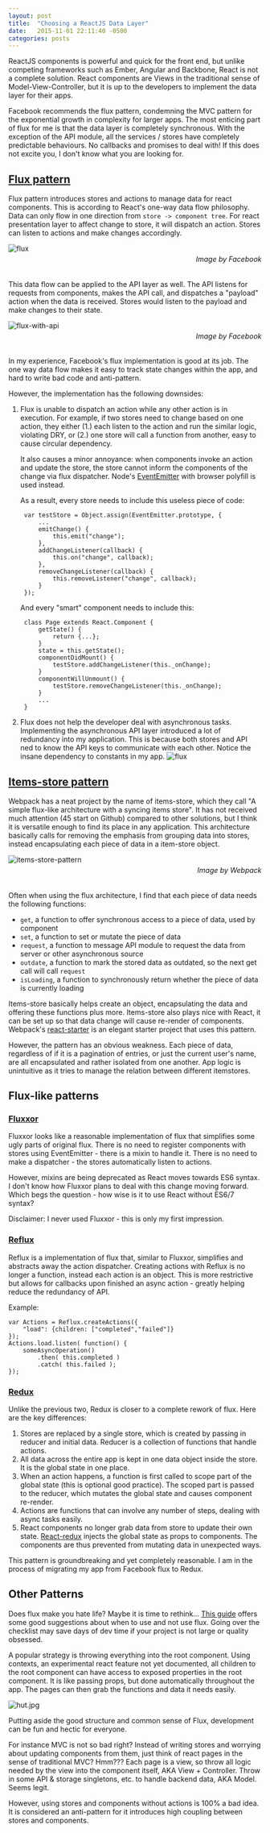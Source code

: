 ```yaml
---
layout: post
title:  "Choosing a ReactJS Data Layer"
date:   2015-11-01 22:11:40 -0500
categories: posts
---
```

ReactJS components is powerful and quick for the front end, but unlike competing frameworks such as Ember, Angular and Backbone, React is not a complete solution. React components are Views in the traditional sense of Model-View-Controller, but it is up to the developers to implement the data layer for their apps.

Facebook recommends the flux pattern, condemning the MVC pattern for the exponential growth in complexity for larger apps. The most enticing part of flux for me is that the data layer is completely synchronous. With the exception of the API module, all the services / stores have completely predictable behaviours. No callbacks and promises to deal with! If this does not excite you, I don't know what you are looking for.

## [Flux pattern](https://facebook.github.io/flux/docs/overview.html)

Flux pattern introduces stores and actions to manage data for react components. This is according to React's one-way data flow philosophy. Data can only flow in one direction from `store -> component tree`. For react presentation layer to affect change to store, it will dispatch an action. Stores can listen to actions and make changes accordingly.

![flux](/assets/flux/flux-simple-diagram.png)

###### Image by Facebook

This data flow can be applied to the API layer as well. The API listens for requests from components, makes the API call, and dispatches a "payload" action when the data is received. Stores would listen to the payload and make changes to their state.

![flux-with-api](/assets/flux/flux-diagram.png)

###### Image by Facebook

In my experience, Facebook's flux implementation is good at its job. The one way data flow makes it easy to track state changes within the app, and hard to write bad code and anti-pattern. 

However, the implementation has the following downsides:

1. Flux is unable to dispatch an action while any other action is in execution. For example, if two stores need to change based on one action, they either (1.) each listen to the action and run the similar logic, violating DRY, or (2.) one store will call a function from another, easy to cause circular dependency.

	It also causes a minor annoyance: when components invoke an action and update the store, the store cannot inform the components of the change via flux dispatcher. Node's [EventEmitter](http://nodejs.org/api/events.html) with browser polyfill is used instead.

	As a result, every store needs to include this useless piece of code:

		var testStore = Object.assign(EventEmitter.prototype, {
			...
			emitChange() {
				this.emit("change");
			},
			addChangeListener(callback) {
				this.on("change", callback);
			},
			removeChangeListener(callback) {
				this.removeListener("change", callback);
			}
		});

	And every "smart" component needs to include this:

		class Page extends React.Component {
			getState() {
				return {...};
			}
			state = this.getState();
			componentDidMount() {
				testStore.addChangeListener(this._onChange);
			}
			componentWillUnmount() {
				testStore.removeChangeListener(this._onChange);
			}
			...
		}


2. Flux does not help the developer deal with asynchronous tasks. Implementing the asynchronous API layer introduced a lot of redundancy into my application. This is because both stores and API ned to know the API keys to communicate with each other. Notice the insane dependency to constants in my app.
![flux](/assets/flux/flux-app-dependency-diagram.png)

## [Items-store pattern](http://github.com/webpack/items-store)

Webpack has a neat project by the name of items-store, which they call "A simple flux-like architecture with a syncing items store". It has not received much attention (45 start on Github) compared to other solutions, but I think it is versatile enough to find its place in any application. This architecture basically calls for removing the emphasis from grouping data into stores, instead encapsulating each piece of data in a item-store object.

![items-store-pattern](/assets/flux/items-store-diagram.png)

###### Image by Webpack

Often when using the flux architecture, I find that each piece of data needs the following functions:

- `get`, a function to offer synchronous access to a piece of data, used by component
- `set`, a function to set or mutate the piece of data
- `request`, a function to message API module to request the data from server or other asynchronous source
- `outdate`, a function to mark the stored data as outdated, so the next get call will call `request`
- `isLoading`, a function to synchronously return whether the piece of data is currently loading

Items-store basically helps create an object, encapsulating the data and offering these functions plus more. Items-store also plays nice with React, it can be set up so that data change will cause re-render of components. Webpack's [react-starter](https://github.com/webpack/react-starter) is an elegant starter project that uses this pattern.

However, the pattern has an obvious weakness. Each piece of data, regardless of if it is a pagination of entries, or just the current user's name, are all encapsulated and rather isolated from one another. App logic is unintuitive as it tries to manage the relation between different itemstores.

## Flux-like patterns

### [Fluxxor](http://github.com/BinaryMuse/fluxxor)

Fluxxor looks like a reasonable implementation of flux that simplifies some ugly parts of original flux. There is no need to register components with stores using EventEmitter - there is a mixin to handle it. There is no need to make a dispatcher - the stores automatically listen to actions.

However, mixins are being deprecated as React moves towards ES6 syntax. I don't know how Fluxxor plans to deal with this change moving forward. Which begs the question - how wise is it to use React without ES6/7 syntax?

Disclaimer: I never used Fluxxor - this is only my first impression.

### [Reflux](http://github.com/reflux/refluxjs)

Reflux is a implementation of flux that, similar to Fluxxor, simplifies and abstracts away the action dispatcher. Creating actions with Reflux is no longer a function, instead each action is an object. This is more restrictive but allows for callbacks upon finished an async action - greatly helping reduce the redundancy of API.

Example:

	var Actions = Reflux.createActions({
		"load": {children: ["completed","failed"]}
	});
	Actions.load.listen( function() {
		someAsyncOperation()
			.then( this.completed )
			.catch( this.failed );
	});

### [Redux](http://github.com/rackt/redux)

Unlike the previous two, Redux is closer to a complete rework of flux. Here are the key differences:

1. Stores are replaced by a single store, which is created by passing in reducer and initial data. Reducer is a collection of functions that handle actions.
2. All data across the entire app is kept in one data object inside the store. It is the global state in one place.
3. When an action happens, a function is first called to scope part of the global state (this is optional good practice). The scoped part is passed to the reducer, which mutates the global state and causes component re-render.
4. Actions are functions that can involve any number of steps, dealing with async tasks easily.
5. React components no longer grab data from store to update their own state. [React-redux](http://github.com/rackt/react-redux) injects the global state as props to components. The components are thus prevented from mutating data in unexpected ways.

This pattern is groundbreaking and yet completely reasonable. I am in the process of migrating my app from Facebook flux to Redux.

## Other Patterns

Does flux make you hate life? Maybe it is time to rethink...  [This guide](http://github.com/planningcenter/flux-patterns) offers some good suggestions about when to use and not use flux. Going over the checklist may save days of dev time if your project is not large or quality obsessed. 

A popular strategy is throwing everything into the root component. Using contexts, an experimental react feature not yet documented, all children to the root component can have access to exposed properties in the root component. It is like passing props, but done automatically throughout the app. The pages can then grab the functions and data it needs easily.

![hut.jpg](/assets/flux/central-ethiopia-hut.jpg)

Putting aside the good structure and common sense of Flux, development can be fun and hectic for everyone.

For instance MVC is not so bad right? Instead of writing stores and worrying about updating components from them, just think of react pages in the sense of traditional MVC? Hmm??? Each page is a view, so throw all logic needed by the view into the component itself, AKA View + Controller. Throw in some API & storage singletons, etc. to handle backend data, AKA Model. Seems legit.

However, using stores and components without actions is 100% a bad idea. It is considered an anti-pattern for it introduces high coupling between stores and components.

<style>
	h6 {
		margin-top: -10px;
		text-align:right;
	}
</style>

